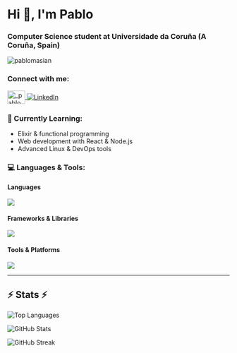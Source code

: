 # Hi 👋, I'm Pablo
### Computer Science student at Universidade da Coruña (A Coruña, Spain)

<p align="left"> 
  <img src="https://komarev.com/ghpvc/?username=pablomasian&label=Profile%20views&color=0e75b6&style=flat" alt="pablomasian" /> 
</p>

### Connect with me:
<p align="left">
  <a href="https://instagram.com/_pablomasian" target="_blank">
    <img align="center" src="https://raw.githubusercontent.com/rahuldkjain/github-profile-readme-generator/master/src/images/icons/Social/instagram.svg" alt="_pablomasian" height="30" width="40" />
  </a>
  <a href="https://linkedin.com/in/pablomasian" target="_blank">
    <img align="center" src="https://img.shields.io/badge/LinkedIn-Pablo-blue?style=for-the-badge&logo=linkedin&logoColor=white" alt="LinkedIn" />
  </a>
</p>

### 🌱 Currently Learning:
- Elixir & functional programming
- Web development with React & Node.js
- Advanced Linux & DevOps tools

### 💻 Languages & Tools:

#### Languages
<p>
  <img src="https://skillicons.dev/icons?i=c,py,java,html,css,js,ocaml,elixir,r,octave&perline=7" />
</p>

#### Frameworks & Libraries
<p>
  <img src="https://skillicons.dev/icons?i=react,nodejs,express,flask,django&perline=7" />
</p>

#### Tools & Platforms
<p>
  <img src="https://skillicons.dev/icons?i=linux,git,docker,vscode,bash,github&perline=7" />
</p>

---

## ⚡ Stats ⚡

![Top Languages](https://github-readme-stats.vercel.app/api/top-langs?username=pablomasian&show_icons=true&locale=en&layout=compact&theme=react)

![GitHub Stats](https://github-readme-stats.vercel.app/api?username=pablomasian&show_icons=true&locale=en&theme=react)

![GitHub Streak](https://github-readme-streak-stats.herokuapp.com/?user=pablomasian&theme=react)
